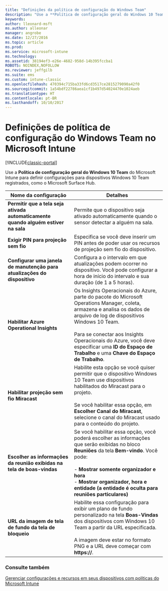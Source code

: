 ```yaml
---
title: "Definições da política de configuração do Windows Team"
description: "Use a **Política de configuração geral do Windows 10 Team** do Microsoft Intune para definir configurações para dispositivos Windows 10 Team registrados, como o Microsoft Surface Hub."
keywords: 
author: lleonard-msft
ms.author: alleonar
manager: angrobe
ms.date: 12/27/2016
ms.topic: article
ms.prod: 
ms.service: microsoft-intune
ms.technology: 
ms.assetid: 38194ef3-e26e-4682-958d-14b395fccba1
ROBOTS: NOINDEX,NOFOLLOW
ms.reviewer: jeffgilb
ms.suite: ems
ms.custom: intune-classic
ms.openlocfilehash: 470394c715ba33fd6cd3517ce2815279090a42f0
ms.sourcegitcommit: 1a54bdf22786aea1cf1b497d54024470e1024aeb
ms.translationtype: HT
ms.contentlocale: pt-BR
ms.lasthandoff: 10/10/2017
---
```

# <a name="windows-team-configuration-policy-settings-in-microsoft-intune"></a>Definições de política de configuração do Windows Team no Microsoft Intune

[!INCLUDE[classic-portal](../includes/classic-portal.md)]

Use a **Política de configuração geral do Windows 10 Team** do Microsoft Intune para definir configurações para dispositivos Windows 10 Team registrados, como o Microsoft Surface Hub.

|Nome da configuração|Detalhes|
|----------------|-----------|
|**Permitir que a tela seja ativada automaticamente quando alguém estiver na sala**|Permite que o dispositivo seja ativado automaticamente quando o sensor detectar a alguém na sala.|
|**Exigir PIN para projeção sem fio**|Especifica se você deve inserir um PIN antes de poder usar os recursos de projeção sem fio do dispositivo.|
|**Configurar uma janela de manutenção para atualizações do dispositivo**|Configura a o intervalo em que atualizações podem ocorrer no dispositivo. Você pode configurar a hora de início do intervalo e sua duração (de 1 a 5 horas).|
|**Habilitar Azure Operational Insights**|Os Insights Operacionais do Azure, parte do pacote do Microsoft Operations Manager, coleta, armazena e analisa os dados de arquivo de log de dispositivos Windows 10 Team.<br /><br />Para se conectar aos Insights Operacionais do Azure, você deve especificar uma **ID do Espaço de Trabalho** e uma **Chave do Espaço de Trabalho**.|
|**Habilitar projeção sem fio Miracast**|Habilite esta opção se você quiser permitir que o dispositivo Windows 10 Team use dispositivos habilitados do Miracast para o projeto.<br /><br />Se você habilitar essa opção, em **Escolher Canal do Miracast**, selecione o canal do Miracast usado para o conteúdo do projeto.|
|**Escolher as informações da reunião exibidas na tela de boas-vindas**|Se você habilitar essa opção, você poderá escolher as informações que serão exibidas no bloco **Reuniões** da tela **Bem-vindo**. Você pode:<br /><br />-   **Mostrar somente organizador e hora**<br />-   **Mostrar organizador, hora e entidade (a entidade é oculta para reuniões particulares)**|
|**URL da imagem de tela de fundo da tela de bloqueio**|Habilite essa configuração para exibir um plano de fundo personalizado na tela **Boas-Vindas** dos dispositivos com Windows 10 Team a partir da URL especificada.<br /><br />A imagem deve estar no formato PNG e a URL deve começar com **https://**.|


### <a name="see-also"></a>Consulte também
[Gerenciar configurações e recursos em seus dispositivos com políticas do Microsoft Intune](manage-settings-and-features-on-your-devices-with-microsoft-intune-policies.md)

